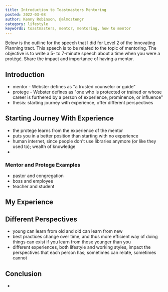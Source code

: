```yaml
---
title: Introduction to Toastmasters Mentoring
posted: 2022-03-08
author: Kenny Robinson, @almostengr
category: lifestyle
keywords: toastmasters, mentor, mentoring, how to mentor
---
```


Below is the outline for the speech that I did for Level 2 of the Innovating Planning tract. 
This speech is to be related to the topic of mentoring. 
The objective is to write
a 5- to 7-minute speech about a time when you were a protégé. Share the impact and importance of having a mentor.

## Introduction

* mentor - Webster defines as "a trusted counselor or guide"
* protege - Webster defines as "one who is protected or trained or whose career is furthered by a person of experience, prominence, or influence"
* thesis: starting journey with experience, offer different perspectives

## Starting Journey With Experience

* the protege learns from the experience of the mentor
* puts you in a better position than starting with no experience
* human internet, since people don't use libraries anymore (or like they used to); wealth of knowledge
* 

### Mentor and Protege Examples

* pastor and congregation
* boss and employee
* teacher and student

## My Experience



## Different Perspectives

* young can learn from old and old can learn from new
* best practices change over time, and thus more efficient way of doing things can exist if you learn from 
those younger than you
* different experiences, both lifestyle and working styles, impact the perspectives that each person 
has; sometimes can relate, sometimes cannot


## Conclusion

* 
